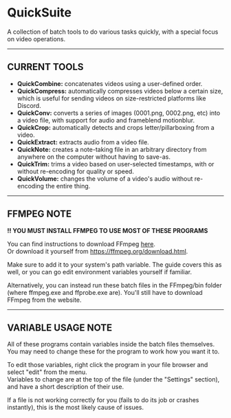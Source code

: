 # QuickSuite

A collection of batch tools to do various tasks quickly, with a special focus on video operations.  

---

## CURRENT TOOLS 

* **QuickCombine:** concatenates videos using a user-defined order.  
* **QuickCompress:** automatically compresses videos below a certain size, which is useful for sending videos on size-restricted platforms like Discord.  
* **QuickConv:** converts a series of images (0001.png, 0002.png, etc) into a video file, with support for audio and frameblend motionblur.  
* **QuickCrop:** automatically detects and crops letter/pillarboxing from a video.
* **QuickExtract:** extracts audio from a video file.  
* **QuickNote:** creates a note-taking file in an arbitrary directory from anywhere on the computer without having to save-as.  
* **QuickTrim:** trims a video based on user-selected timestamps, with or without re-encoding for quality or speed.  
* **QuickVolume:** changes the volume of a video's audio without re-encoding the entire thing.

---

## FFMPEG NOTE 

**!! YOU MUST INSTALL FFMPEG TO USE MOST OF THESE PROGRAMS**  

You can find instructions to download FFmpeg [here](https://docs.google.com/document/d/1Oex7va4IURjw17OT2MK3FHZgC6iVoInT6ZVuctyZ-uI/).  
Or download it yourself from https://ffmpeg.org/download.html.  

Make sure to add it to your system's path variable. The guide covers this as well, or you can go edit environment variables yourself if familiar.  

Alternatively, you can instead run these batch files in the FFmpeg/bin folder (where ffmpeg.exe and ffprobe.exe are). You'll still have to download FFmpeg from the website.  

---

## VARIABLE USAGE NOTE 

All of these programs contain variables inside the batch files themselves. You may need to change these for the program to work how you want it to.  

To edit those variables, right click the program in your file browser and select "edit" from the menu.  
Variables to change are at the top of the file (under the "Settings" section), and have a short description of their use.  

If a file is not working correctly for you (fails to do its job or crashes instantly), this is the most likely cause of issues.  
